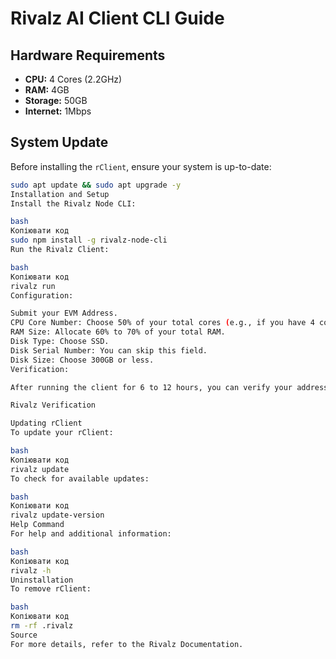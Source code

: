# Rivalz AI Client CLI Guide

## Hardware Requirements

- **CPU:** 4 Cores (2.2GHz)
- **RAM:** 4GB
- **Storage:** 50GB
- **Internet:** 1Mbps

## System Update

Before installing the `rClient`, ensure your system is up-to-date:

```bash
sudo apt update && sudo apt upgrade -y
Installation and Setup
Install the Rivalz Node CLI:

bash
Копіювати код
sudo npm install -g rivalz-node-cli
Run the Rivalz Client:

bash
Копіювати код
rivalz run
Configuration:

Submit your EVM Address.
CPU Core Number: Choose 50% of your total cores (e.g., if you have 4 cores, select 2 cores).
RAM Size: Allocate 60% to 70% of your total RAM.
Disk Type: Choose SSD.
Disk Serial Number: You can skip this field.
Disk Size: Choose 300GB or less.
Verification:

After running the client for 6 to 12 hours, you can verify your address here:

Rivalz Verification

Updating rClient
To update your rClient:

bash
Копіювати код
rivalz update
To check for available updates:

bash
Копіювати код
rivalz update-version
Help Command
For help and additional information:

bash
Копіювати код
rivalz -h
Uninstallation
To remove rClient:

bash
Копіювати код
rm -rf .rivalz
Source
For more details, refer to the Rivalz Documentation.
